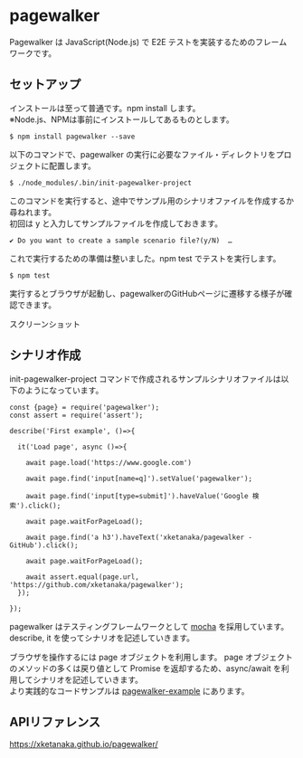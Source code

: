 # pagewalker

Pagewalker は JavaScript(Node.js) で E2E テストを実装するためのフレームワークです。

## セットアップ

インストールは至って普通です。npm install します。  
※Node.js、NPMは事前にインストールしてあるものとします。

```
$ npm install pagewalker --save
```

以下のコマンドで、pagewalker の実行に必要なファイル・ディレクトリをプロジェクトに配置します。

```
$ ./node_modules/.bin/init-pagewalker-project
```

このコマンドを実行すると、途中でサンプル用のシナリオファイルを作成するか尋ねれます。  
初回は y と入力してサンプルファイルを作成しておきます。

```
✔ Do you want to create a sample scenario file?(y/N)  …
```

これで実行するための準備は整いました。npm test でテストを実行します。

```
$ npm test
```

実行するとブラウザが起動し、pagewalkerのGitHubページに遷移する様子が確認できます。

スクリーンショット

## シナリオ作成

init-pagewalker-project コマンドで作成されるサンプルシナリオファイルは以下のようになっています。

```
const {page} = require('pagewalker');
const assert = require('assert');

describe('First example', ()=>{

  it('Load page', async ()=>{

    await page.load('https://www.google.com')

    await page.find('input[name=q]').setValue('pagewalker');

    await page.find('input[type=submit]').haveValue('Google 検索').click();

    await page.waitForPageLoad();

    await page.find('a h3').haveText('xketanaka/pagewalker - GitHub').click();

    await page.waitForPageLoad();

    await assert.equal(page.url, 'https://github.com/xketanaka/pagewalker');
  });

});
```

pagewalker はテスティングフレームワークとして [mocha](https://mochajs.org/) を採用しています。  
describe, it を使ってシナリオを記述していきます。  

ブラウザを操作するには page オブジェクトを利用します。
page オブジェクトのメソッドの多くは戻り値として Promise を返却するため、async/await を利用してシナリオを記述していきます。  
より実践的なコードサンプルは [pagewalker-example](https://github.com/xketanaka/pagewalker-example) にあります。

## APIリファレンス

https://xketanaka.github.io/pagewalker/
